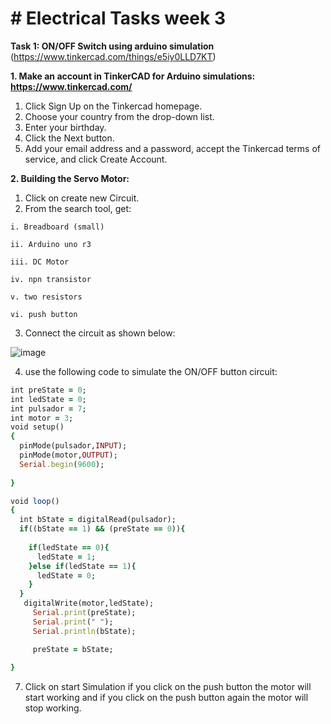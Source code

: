 # # Electrical Tasks week 3
**Task 1: ON/OFF Switch using arduino simulation**  
(https://www.tinkercad.com/things/e5iy0LLD7KT)

**1. Make an account in TinkerCAD for Arduino simulations: https://www.tinkercad.com/**

  1) Click Sign Up on the Tinkercad homepage.
  2) Choose your country from the drop-down list.
  3) Enter your birthday. 
  4) Click the Next button.
  5) Add your email address and a password, accept the Tinkercad terms of service, and click Create Account.
  
  
**2. Building the Servo Motor:**

  1) Click on create new Circuit.
  2) From the search tool, get:
  
    i. Breadboard (small)
    
    ii. Arduino uno r3
    
    iii. DC Motor
    
    iv. npn transistor
    
    v. two resistors
    
    vi. push button
  
  3) Connect the circuit as shown below:
  
  ![image](https://user-images.githubusercontent.com/108147030/180041768-2116069e-2918-461d-822f-ad7c5efea9c5.png)
  
  4) use the following code to simulate the ON/OFF button circuit:
 
```ruby
int preState = 0;
int ledState = 0;
int pulsador = 7;
int motor = 3;
void setup()
{
  pinMode(pulsador,INPUT);
  pinMode(motor,OUTPUT);
  Serial.begin(9600);
  
}

void loop()
{
  int bState = digitalRead(pulsador);
  if((bState == 1) && (preState == 0)){
    
    if(ledState == 0){
      ledState = 1;
    }else if(ledState == 1){
      ledState = 0;
    }
  }
   digitalWrite(motor,ledState);
     Serial.print(preState);
     Serial.print(" ");
     Serial.println(bState);

     preState = bState;
      
}  
  ```
  
7) Click on start Simulation if you click on the push button the motor will start working and if you click on the push button again the motor will stop working.
